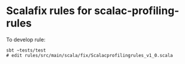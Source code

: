 # Scalafix rules for scalac-profiling-rules

To develop rule:
```
sbt ~tests/test
# edit rules/src/main/scala/fix/Scalacprofilingrules_v1_0.scala
```
